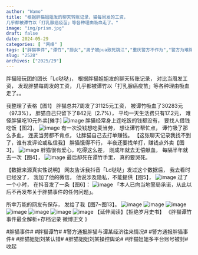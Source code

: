 ```yaml
---
author: "Wamo"
title: "根据胖猫姐姐发的聊天转账记录，猫每周发的工资，
几乎都被谭竹以「打乳腺癌疫苗」等各种理由吸血走了。"
image: "img/prism.jpg"
draft: false
date: 2024-05-29
categories: [ "网络" ]
tags: ["胖猫事件","谭竹","捞女","男子被pua致死跳江","重庆警方不作为","警方为难胖猫家属"]
slug: "2528"
archives: ["2025/29"]
---
```


胖猫陪玩团的团长「Lc哒哒」，
根据胖猫姐姐发的聊天转账记录，
对比当周发工资，
发现胖猫每周发的工资，
几乎都被谭竹以「打乳腺癌疫苗」等各种理由吸血走了。。

我整理了表格【图1】
胖猫总共7周发了31125元工资，
被谭竹吸血了30283元（97.3%），
胖猫自己只留下了842元（2.7%），
平均一天生活费只有17.2元，
难怪胖猫吃10元外卖[摊手]
![image](/images/胖猫/胖猫陪玩团的团长Lc哒哒/1.JPG)
胖猫经常身上连吃饭的钱都没有，
要找人借钱吃饭【图2】，
![image](/images/胖猫/胖猫陪玩团的团长Lc哒哒/2.JPG)
有一次没钱想吃麦当劳，
想让谭竹帮忙点，
谭竹吸了那么多血，
连麦当劳都不肯点，
让胖猫自己去打单赚钱。
【这张聊天记录我找不到了，谁有发评论或私信我】
胖猫饿得不行，
半夜还要找单打，赚钱点外卖【图3】。
![image](/images/胖猫/胖猫陪玩团的团长Lc哒哒/3.JPG)
胖猫很有爱心，吃得这么差，
刚成年就去无偿献血，
每隔半年就去一次【图4】，
![image](/images/胖猫/胖猫陪玩团的团长Lc哒哒/4.JPG)
最后却死在谭竹手里，
真的要哭死。

【数据来源真实性说明】
网友告诉我抖音「Lc哒哒」发过这个数据后，
我去看时已经没了，
我加了他的微信，
他说涉及隐私，不能提供【图5】，
![image](/images/胖猫/胖猫陪玩团的团长Lc哒哒/5.JPG)
过了一个小时，
在抖音发了一条【图6】：
![image](/images/胖猫/胖猫陪玩团的团长Lc哒哒/6.JPG)
「本人已向当地警局承诺，从此以后不再发布关于胖猫事件的任何问题」。

所幸万能的网友有保存，
发给了我【图7~图13】。
![image](/images/胖猫/胖猫陪玩团的团长Lc哒哒/7.JPG)
![image](/images/胖猫/胖猫陪玩团的团长Lc哒哒/8.JPG)
![image](/images/胖猫/胖猫陪玩团的团长Lc哒哒/9.JPG)
![image](/images/胖猫/胖猫陪玩团的团长Lc哒哒/10.JPG)
![image](/images/胖猫/胖猫陪玩团的团长Lc哒哒/11.JPG)
![image](/images/胖猫/胖猫陪玩团的团长Lc哒哒/12.JPG)
![image](/images/胖猫/胖猫陪玩团的团长Lc哒哒/13.JPG)
【延伸阅读】【拒绝岁月史书】
《胖猫谭竹事件最全解析+存档记录 微博正文 》 

#胖猫事件# #胖猫谭竹# #警方通报胖猫与谭某经济往来情况#
#警方通报胖猫事件# #胖猫姐姐刘某认错#
#胖猫姐姐刘某操控舆论#
#胖猫姐姐多平台账号被封#收起